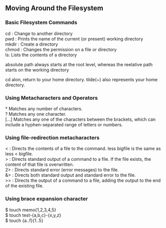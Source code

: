 ## Moving Around the Filesystem
### Basic Filesystem Commands

cd : Change to another directory\
pwd : Prints the name of the current (or present) working directory\
mkdir : Create a directory\
chmod : Changes the permission on a file or directory\
ls: Lists the contents of a directory

absolute path always starts at the root level, whereas the reelative path starts on the working directory

cd alon, return to your home directory. tilde(~) also represents your home directory.

### Using Metacharacters and Operators
\* Matches any number of characters.\
? Matches any one character.\
[...] Matches any one of the characters between the brackets, which can include a hyphen-separated range of letters or numbers.

### Using file-redirection metacharacters
 < : Directs the contents of a file to the command. less bigfile is the same as less < bigfile.\
 \> : Directs standard output of a command to a file. If the file exists, the content of that file is overwritten.\
 2> : Directs standard error (error messages) to the file.\
 &> : Directs both standard output and standard error to the file.\
 \>> : Directs the output of a command to a file, adding the output to the end of the existing file.

 ### Using brace expansion character
 \$ touch memo{1,2,3,4,5}\
 \$ touch test-{a,b,c}-{x,y,z}\
 $ touch {a..f}{1..5}